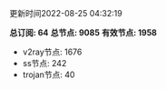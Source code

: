更新时间2022-08-25 04:32:19

**总订阅: 64**
**总节点: 9085**
**有效节点: 1958**
- v2ray节点: 1676
- ss节点: 242
- trojan节点: 40
